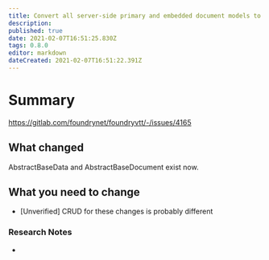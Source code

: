 ```yaml
---
title: Convert all server-side primary and embedded document models to use the new shared AbstractBaseData and AbstractBaseDocument interfaces.
description: 
published: true
date: 2021-02-07T16:51:25.830Z
tags: 0.8.0
editor: markdown
dateCreated: 2021-02-07T16:51:22.391Z
---
```


# Summary
https://gitlab.com/foundrynet/foundryvtt/-/issues/4165

## What changed

AbstractBaseData and AbstractBaseDocument exist now.

## What you need to change

- [Unverified] CRUD for these changes is probably different

### Research Notes

- 